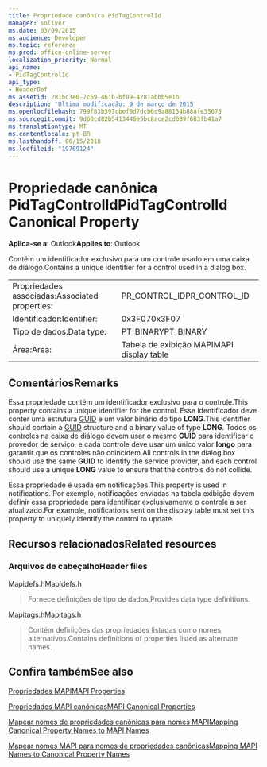 ```yaml
---
title: Propriedade canônica PidTagControlId
manager: soliver
ms.date: 03/09/2015
ms.audience: Developer
ms.topic: reference
ms.prod: office-online-server
localization_priority: Normal
api_name:
- PidTagControlId
api_type:
- HeaderDef
ms.assetid: 281bc3e0-7c69-461b-bf09-4281abbb5e1b
description: 'Última modificação: 9 de março de 2015'
ms.openlocfilehash: 799f83b397cbef9d7dcb6c9a88154b88afe35675
ms.sourcegitcommit: 9d60cd82b5413446e5bc8ace2cd689f683fb41a7
ms.translationtype: MT
ms.contentlocale: pt-BR
ms.lasthandoff: 06/15/2018
ms.locfileid: "19769124"
---
```

# <a name="pidtagcontrolid-canonical-property"></a><span data-ttu-id="a8ed3-103">Propriedade canônica PidTagControlId</span><span class="sxs-lookup"><span data-stu-id="a8ed3-103">PidTagControlId Canonical Property</span></span>

  
  
<span data-ttu-id="a8ed3-104">**Aplica-se a**: Outlook</span><span class="sxs-lookup"><span data-stu-id="a8ed3-104">**Applies to**: Outlook</span></span> 
  
<span data-ttu-id="a8ed3-105">Contém um identificador exclusivo para um controle usado em uma caixa de diálogo.</span><span class="sxs-lookup"><span data-stu-id="a8ed3-105">Contains a unique identifier for a control used in a dialog box.</span></span> 
  
|||
|:-----|:-----|
|<span data-ttu-id="a8ed3-106">Propriedades associadas:</span><span class="sxs-lookup"><span data-stu-id="a8ed3-106">Associated properties:</span></span>  <br/> |<span data-ttu-id="a8ed3-107">PR_CONTROL_ID</span><span class="sxs-lookup"><span data-stu-id="a8ed3-107">PR_CONTROL_ID</span></span>  <br/> |
|<span data-ttu-id="a8ed3-108">Identificador:</span><span class="sxs-lookup"><span data-stu-id="a8ed3-108">Identifier:</span></span>  <br/> |<span data-ttu-id="a8ed3-109">0x3F07</span><span class="sxs-lookup"><span data-stu-id="a8ed3-109">0x3F07</span></span>  <br/> |
|<span data-ttu-id="a8ed3-110">Tipo de dados:</span><span class="sxs-lookup"><span data-stu-id="a8ed3-110">Data type:</span></span>  <br/> |<span data-ttu-id="a8ed3-111">PT_BINARY</span><span class="sxs-lookup"><span data-stu-id="a8ed3-111">PT_BINARY</span></span>  <br/> |
|<span data-ttu-id="a8ed3-112">Área:</span><span class="sxs-lookup"><span data-stu-id="a8ed3-112">Area:</span></span>  <br/> |<span data-ttu-id="a8ed3-113">Tabela de exibição MAPI</span><span class="sxs-lookup"><span data-stu-id="a8ed3-113">MAPI display table</span></span>  <br/> |
   
## <a name="remarks"></a><span data-ttu-id="a8ed3-114">Comentários</span><span class="sxs-lookup"><span data-stu-id="a8ed3-114">Remarks</span></span>

<span data-ttu-id="a8ed3-115">Essa propriedade contém um identificador exclusivo para o controle.</span><span class="sxs-lookup"><span data-stu-id="a8ed3-115">This property contains a unique identifier for the control.</span></span> <span data-ttu-id="a8ed3-116">Esse identificador deve conter uma estrutura [GUID](guid.md) e um valor binário do tipo **LONG**.</span><span class="sxs-lookup"><span data-stu-id="a8ed3-116">This identifier should contain a [GUID](guid.md) structure and a binary value of type **LONG**.</span></span> <span data-ttu-id="a8ed3-117">Todos os controles na caixa de diálogo devem usar o mesmo **GUID** para identificar o provedor de serviço, e cada controle deve usar um único valor **longo** para garantir que os controles não coincidem.</span><span class="sxs-lookup"><span data-stu-id="a8ed3-117">All controls in the dialog box should use the same **GUID** to identify the service provider, and each control should use a unique **LONG** value to ensure that the controls do not collide.</span></span> 
  
<span data-ttu-id="a8ed3-118">Essa propriedade é usada em notificações.</span><span class="sxs-lookup"><span data-stu-id="a8ed3-118">This property is used in notifications.</span></span> <span data-ttu-id="a8ed3-119">Por exemplo, notificações enviadas na tabela exibição devem definir essa propriedade para identificar exclusivamente o controle a ser atualizado.</span><span class="sxs-lookup"><span data-stu-id="a8ed3-119">For example, notifications sent on the display table must set this property to uniquely identify the control to update.</span></span> 
  
## <a name="related-resources"></a><span data-ttu-id="a8ed3-120">Recursos relacionados</span><span class="sxs-lookup"><span data-stu-id="a8ed3-120">Related resources</span></span>

### <a name="header-files"></a><span data-ttu-id="a8ed3-121">Arquivos de cabeçalho</span><span class="sxs-lookup"><span data-stu-id="a8ed3-121">Header files</span></span>

<span data-ttu-id="a8ed3-122">Mapidefs.h</span><span class="sxs-lookup"><span data-stu-id="a8ed3-122">Mapidefs.h</span></span>
  
> <span data-ttu-id="a8ed3-123">Fornece definições de tipo de dados.</span><span class="sxs-lookup"><span data-stu-id="a8ed3-123">Provides data type definitions.</span></span>
    
<span data-ttu-id="a8ed3-124">Mapitags.h</span><span class="sxs-lookup"><span data-stu-id="a8ed3-124">Mapitags.h</span></span>
  
> <span data-ttu-id="a8ed3-125">Contém definições das propriedades listadas como nomes alternativos.</span><span class="sxs-lookup"><span data-stu-id="a8ed3-125">Contains definitions of properties listed as alternate names.</span></span>
    
## <a name="see-also"></a><span data-ttu-id="a8ed3-126">Confira também</span><span class="sxs-lookup"><span data-stu-id="a8ed3-126">See also</span></span>



[<span data-ttu-id="a8ed3-127">Propriedades MAPI</span><span class="sxs-lookup"><span data-stu-id="a8ed3-127">MAPI Properties</span></span>](mapi-properties.md)
  
[<span data-ttu-id="a8ed3-128">Propriedades MAPI canônicas</span><span class="sxs-lookup"><span data-stu-id="a8ed3-128">MAPI Canonical Properties</span></span>](mapi-canonical-properties.md)
  
[<span data-ttu-id="a8ed3-129">Mapear nomes de propriedades canônicas para nomes MAPI</span><span class="sxs-lookup"><span data-stu-id="a8ed3-129">Mapping Canonical Property Names to MAPI Names</span></span>](mapping-canonical-property-names-to-mapi-names.md)
  
[<span data-ttu-id="a8ed3-130">Mapear nomes MAPI para nomes de propriedades canônicas</span><span class="sxs-lookup"><span data-stu-id="a8ed3-130">Mapping MAPI Names to Canonical Property Names</span></span>](mapping-mapi-names-to-canonical-property-names.md)

